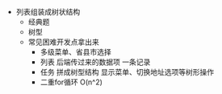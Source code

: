 
- 列表组装成树状结构
    - 经典题
    - 树型
    - 常见困难开发点拿出来
        - 多级菜单、省县市选择
        - 列表 后端传过来的数据项 一条记录
        - 任务 拼成树型结构
            显示菜单、切换地址选项等树形操作
        - 二重for循环 O(n^2)
            